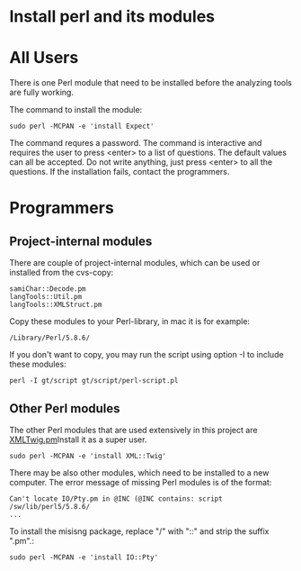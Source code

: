 # Install perl and its modules

# All Users

There is one Perl module that need to be installed before the analyzing
tools are fully working.

The command to install the module:

    sudo perl -MCPAN -e 'install Expect'

The command requres a password. The command is interactive and requires
the user to press &lt;enter&gt; to a list of questions. The default
values can all be accepted. Do not write anything, just press
&lt;enter&gt; to all the questions. If the installation fails, contact
the programmers.

# Programmers

## Project-internal modules

There are couple of project-internal modules, which can be used or
installed from the cvs-copy:

    samiChar::Decode.pm
    langTools::Util.pm
    langTools::XMLStruct.pm

Copy these modules to your Perl-library, in mac it is for example:

    /Library/Perl/5.8.6/

If you don't want to copy, you may run the script using option -I to
include these modules:

    perl -I gt/script gt/script/perl-script.pl

## Other Perl modules

The other Perl modules that are used extensively in this project are
[XMLTwig.pm](http://www.xmltwig.com/)Install it as a super user.

    sudo perl -MCPAN -e 'install XML::Twig'

There may be also other modules, which need to be installed to a new
computer. The error message of missing Perl modules is of the format:

    Can't locate IO/Pty.pm in @INC (@INC contains: script /sw/lib/perl5/5.8.6/
    ...

To install the misisng package, replace "/" with "::" and strip the
suffix ".pm".:

    sudo perl -MCPAN -e 'install IO::Pty'
